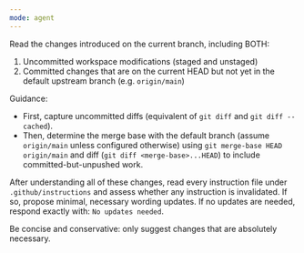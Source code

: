 ```yaml
---
mode: agent
---
```


Read the changes introduced on the current branch, including BOTH:

1. Uncommitted workspace modifications (staged and unstaged)
2. Committed changes that are on the current HEAD but not yet in the default upstream branch (e.g. `origin/main`)

Guidance:

- First, capture uncommitted diffs (equivalent of `git diff` and `git diff --cached`).
- Then, determine the merge base with the default branch (assume `origin/main` unless configured otherwise) using `git merge-base HEAD origin/main` and diff (`git diff <merge-base>...HEAD`) to include committed-but-unpushed work.

After understanding all of these changes, read every instruction file under `.github/instructions` and assess whether any instruction is invalidated. If so, propose minimal, necessary wording updates. If no updates are needed, respond exactly with: `No updates needed`.

Be concise and conservative: only suggest changes that are absolutely necessary.

